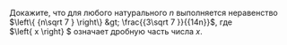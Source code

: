 Докажите, что для любого натурального  $n$ выполняется неравенство  
$\left\{ {n\sqrt 7 } \right\}  &gt;  \frac{{3\sqrt 7 }}{{14n}}$, где   
$\left\{ x \right\} $ означает дробную часть числа $x$.